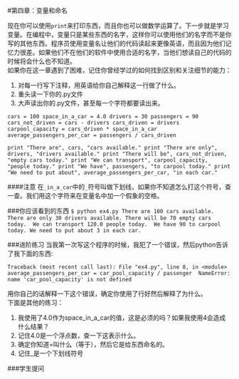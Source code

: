 #第四章：变量和命名

现在你可以使用`print`来打印东西，而且你也可以做数学运算了。下一步就是学习变量。在编程中，变量只是某些东西的名字，这样你可以使用他们的名字而不是你写的其他东西。程序员使用变量名让他们的代码读起来更像英语，而且因为他们记忆力很差。如果他们不在他们的软件中使用合适的名字，当他们想读自己的代码的时候将会什么也不知道。  
如果你在这一章遇到了困难，记住你曾经学过的如何找到区别和关注细节的能力：  
1. 对每一行写下注释，用英语给你自己解释这一行做了什么。
2. 重头读一下你的.py文件
3. 大声读出你的.py文件，甚至每一个字符都要读出来。

`cars = 100space_in_a_car = 4.0drivers = 30passengers = 90cars_not_driven = cars - driverscars_driven = driverscarpool_capacity = cars_driven * space_in_a_car 
average_passengers_per_car = passengers / cars_driven`
`print "There are", cars, "cars available."print "There are only", drivers, "drivers available."print "There will be", cars_not_driven, "empty cars today."print "We can transport", carpool_capacity, "people today."print "We have", passengers, "to carpool today."print "We need to put about", average_passengers_per_car, "in each car."`


####注意
在`_in_a_car`中的`_`符号叫做下划线，如果你不知道怎么打这个符号，查一查。我们用这个字符来在变量名中加一个假象的空格。

###你应该看到的东西
`$ python ex4.pyThere are 100 cars available.There are only 30 drivers available. There will be 70 empty cars today. 
We can transport 120.0 people today. 
We have 90 to carpool today.We need to put about 3 in each car.`

###进阶练习
当我第一次写这个程序的时候，我犯了一个错误，然后python告诉了我下面的东西:

`Traceback (most recent call last):
    File "ex4.py", line 8, in <module>		average_passengers_per_car = car_pool_capacity / passenger 
	NameError: name 'car_pool_capacity' is not defined`

用你自己的话解释一下这个错误，确定你使用了行好然后解释了为什么。  
下面是其他的练习：
1. 我使用了4.0作为space_in_a_car的值，这是必须的吗？如果我使用4会造成什么结果？
2. 记住4.0是一个浮点数，查一下这表示什么。
3. 确定你知道=叫什么（等于），然后它是给东西命名的。
4. 记住_是一个下划线符号

###学生提问